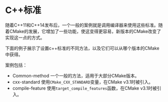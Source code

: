 # C++标准

随着C++11和C++14发布后，一个一般的案例就是调用编译器来使用这些标准。随着CMake的发展，它增加了一些功能，使这变得更容易，新版本的CMake改变了实现这一点的方式。

下面的例子展示了设置c++标准的不同方法，以及它们可以从哪个版本的CMake中获得。

案例包括：

* Common-method 一个一般的方法，适用于大部分CMake版本。
* cxx-standard 使用`CMake_CXX_STANDARD`变量，在CMake v3.1时被引入。
* compile-feature 使用`target_compile_features`函数，在CMake v3.1时被引入。

